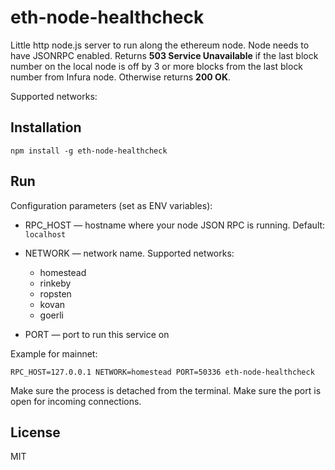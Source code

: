 # eth-node-healthcheck

Little http node.js server to run along the ethereum node. Node needs to have JSONRPC enabled. Returns **503 Service Unavailable** if the last block number on the local node is off by 3 or more blocks from the last block number from Infura node. Otherwise returns **200 OK**.

Supported networks:


## Installation

```
npm install -g eth-node-healthcheck
```

## Run

Configuration parameters (set as ENV variables):

- RPC_HOST — hostname where your node JSON RPC is running. Default: `localhost`

- NETWORK — network name. Supported networks:
  - homestead
  - rinkeby
  - ropsten
  - kovan
  - goerli

- PORT — port to run this service on

Example for mainnet:
```
RPC_HOST=127.0.0.1 NETWORK=homestead PORT=50336 eth-node-healthcheck
```

Make sure the process is detached from the terminal. Make sure the port is open for incoming connections.

## License

MIT